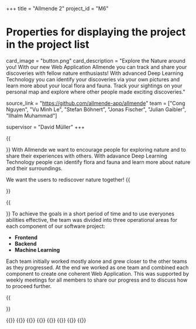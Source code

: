 +++
title = "Allmende 2"
project_id = "M6"

# Properties for displaying the project in the project list
card_image = "button.png"
card_description = "Explore the Nature around you! With our new Web Application Allmende you can track and share your discoveries with fellow nature enthusiasts! With advanced Deep Learning Technology you can identify your discoveries via your own pictures and learn more about your local flora and fauna. Track your sightings on your personal map and explore where other people made exciting discoveries."

source_link = "https://github.com/allmende-app/allmende"
team = ["Cong Nguyen", "Vu Minh Le", "Stefan Böhnert", "Jonas Fischer", "Julian Gaibler", "Ilhalm Muhammad"]

supervisor = "David Müller"
+++

{{<section title="Our Goal">}}
With Allmende we want to encourage people for exploring nature and to share their experiences with others. With adavance Deep Learning Technology people can identify flora and fauna and learn more about nature and their surroundings.

We want the users to rediscover nature together!
{{</section>}}

{{<section title="The Team">}}
To achieve the goals in a short period of time and to use everyones abilities effective, the team was divided into three operational areas for each component of our software project:

- **Frontend**
- **Backend**
- **Machine Learning** 

Each team initially worked mostly alone and grew closer to the other teams as they progressed. At the end we worked as one team and combined each component to create one coherent Web Application. This was supported by weekly meetings for all members to share our progress and to discuss how to proceed further.

{{</section >}}

{{<gallery>}}
{{<team-member image="Cong.jpg" name="Cong Nguyen">}}
{{<team-member image="Minh.jpg" name="Vu Minh Le">}}
{{<team-member image="Stefan.jpg" name="Stefan Böhnert">}}
{{<team-member image="Fischer.jpg" name="Jonas Fischer">}}
{{<team-member image="Julian.jpg" name="Julian Gaibler">}}
{{<team-member image="Ilhalm.jpg" name="Ilhalm Muhammad">}}
{{</gallery>}}
